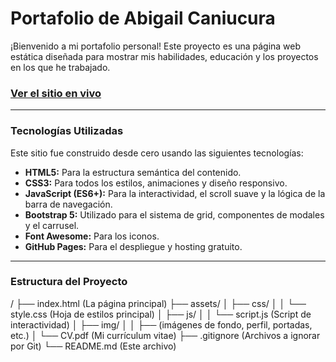 # Portafolio de Abigail Caniucura

¡Bienvenido a mi portafolio personal! Este proyecto es una página web estática diseñada para mostrar mis habilidades, educación y los proyectos en los que he trabajado.

### [Ver el sitio en vivo ](https://github.com/AbigailCanicura18/Portafolio_aby/tree/main/docs)



---

### Tecnologías Utilizadas

Este sitio fue construido desde cero usando las siguientes tecnologías:

* **HTML5:** Para la estructura semántica del contenido.
* **CSS3:** Para todos los estilos, animaciones y diseño responsivo.
* **JavaScript (ES6+):** Para la interactividad, el scroll suave y la lógica de la barra de navegación.
* **Bootstrap 5:** Utilizado para el sistema de grid, componentes de modales y el carrusel.
* **Font Awesome:** Para los iconos.
* **GitHub Pages:** Para el despliegue y hosting gratuito.

---

###  Estructura del Proyecto

/ ├── index.html (La página principal) ├── assets/ │ ├── css/ │ │ └── style.css (Hoja de estilos principal) │ ├── js/ │ │ └── script.js (Script de interactividad) │ ├── img/ │ │ ├── (imágenes de fondo, perfil, portadas, etc.) │ └── CV.pdf (Mi currículum vitae) ├── .gitignore (Archivos a ignorar por Git) └── README.md (Este archivo)